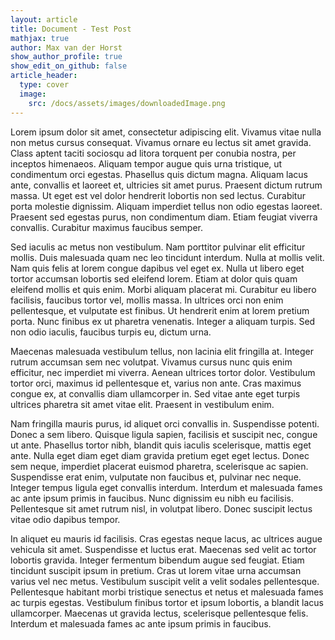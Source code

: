 ```yaml
---
layout: article
title: Document - Test Post
mathjax: true
author: Max van der Horst
show_author_profile: true
show_edit_on_github: false
article_header:
  type: cover
  image:
    src: /docs/assets/images/downloadedImage.png
---
```


Lorem ipsum dolor sit amet, consectetur adipiscing elit. Vivamus vitae nulla non metus cursus consequat. Vivamus ornare eu lectus sit amet gravida. Class aptent taciti sociosqu ad litora torquent per conubia nostra, per inceptos himenaeos. Aliquam tempor augue quis urna tristique, ut condimentum orci egestas. Phasellus quis dictum magna. Aliquam lacus ante, convallis et laoreet et, ultricies sit amet purus. Praesent dictum rutrum massa. Ut eget est vel dolor hendrerit lobortis non sed lectus. Curabitur porta molestie dignissim. Aliquam imperdiet tellus non odio egestas laoreet. Praesent sed egestas purus, non condimentum diam. Etiam feugiat viverra convallis. Curabitur maximus faucibus semper.

Sed iaculis ac metus non vestibulum. Nam porttitor pulvinar elit efficitur mollis. Duis malesuada quam nec leo tincidunt interdum. Nulla at mollis velit. Nam quis felis at lorem congue dapibus vel eget ex. Nulla ut libero eget tortor accumsan lobortis sed eleifend lorem. Etiam at dolor quis quam eleifend mollis et quis enim. Morbi aliquam placerat mi. Curabitur eu libero facilisis, faucibus tortor vel, mollis massa. In ultrices orci non enim pellentesque, et vulputate est finibus. Ut hendrerit enim at lorem pretium porta. Nunc finibus ex ut pharetra venenatis. Integer a aliquam turpis. Sed non odio iaculis, faucibus turpis eu, dictum urna.

Maecenas malesuada vestibulum tellus, non lacinia elit fringilla at. Integer rutrum accumsan sem nec volutpat. Vivamus cursus nunc quis enim efficitur, nec imperdiet mi viverra. Aenean ultrices tortor dolor. Vestibulum tortor orci, maximus id pellentesque et, varius non ante. Cras maximus congue ex, at convallis diam ullamcorper in. Sed vitae ante eget turpis ultrices pharetra sit amet vitae elit. Praesent in vestibulum enim.

Nam fringilla mauris purus, id aliquet orci convallis in. Suspendisse potenti. Donec a sem libero. Quisque ligula sapien, facilisis et suscipit nec, congue ut ante. Phasellus tortor nibh, blandit quis iaculis scelerisque, mattis eget ante. Nulla eget diam eget diam gravida pretium eget eget lectus. Donec sem neque, imperdiet placerat euismod pharetra, scelerisque ac sapien. Suspendisse erat enim, vulputate non faucibus et, pulvinar nec neque. Integer tempus ligula eget convallis interdum. Interdum et malesuada fames ac ante ipsum primis in faucibus. Nunc dignissim eu nibh eu facilisis. Pellentesque sit amet rutrum nisl, in volutpat libero. Donec suscipit lectus vitae odio dapibus tempor.

In aliquet eu mauris id facilisis. Cras egestas neque lacus, ac ultrices augue vehicula sit amet. Suspendisse et luctus erat. Maecenas sed velit ac tortor lobortis gravida. Integer fermentum bibendum augue sed feugiat. Etiam tincidunt suscipit ipsum in pretium. Cras ut lorem vitae urna accumsan varius vel nec metus. Vestibulum suscipit velit a velit sodales pellentesque. Pellentesque habitant morbi tristique senectus et netus et malesuada fames ac turpis egestas. Vestibulum finibus tortor et ipsum lobortis, a blandit lacus ullamcorper. Maecenas ut gravida lectus, scelerisque pellentesque felis. Interdum et malesuada fames ac ante ipsum primis in faucibus.
